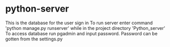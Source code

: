 # python-server
This is the database for the user sign in
To run server enter command 'python manage.py runserver' while in the project directory 'Python_server'
To access database run pgadmin and input password.
Password can be gotten from the settings.py 
